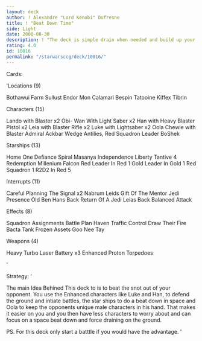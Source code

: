 ```yaml
---
layout: deck
author: ! Alexandre "Lord Kenobi" Dufresne
title: ! "Beat Down Time"
side: Light
date: 2000-08-30
description: ! "The deck is simple drain when needed and build up your forces and defeat you opponent."
rating: 4.0
id: 10016
permalink: "/starwarsccg/deck/10016/"
---
```

Cards: 

'Locations (9)

Bothawui
Farm
Sullust
Endor
Mon Calamari
Bespin
Tatooine
Kiffex
Tibrin

Characters (15)

Lando with Blaster x2
Obi- Wan With Light Saber x2
Han with Heavy Blaster Pistol x2
Leia with Blaster Rifle x2
Luke with Lightsaber x2
Oola
Chewie with Blaster
Admiral Ackbar
Wedge Antilies, Red Squadron Leader
BoShek

Starships (13)

Home One
Defiance
Spiral
Masanya
Independence
Liberty
Tantive 4
Redemption
Millenium Falcon
Red Leader In Red 1
Gold Leader In Gold 1
Red Squadron 1
R2D2 In Red 5

Interrupts (11)

Careful Planning
The Signal x2
Nabrum Leids
Gift Of The Mentor
Jedi Presence
Old Ben
Hans Back
Return Of A Jedi
Leias Back
Balanced Attack

Effects (8)

Squadron Assignments
Battle Plan
Haven
Traffic Control
Draw Their Fire
Bacta Tank
Frozen Assets
Goo Nee Tay

Weapons (4)

Heavy Turbo Laser Battery x3
Enhanced Proton Torpedoes


'

Strategy: '

The main Idea Behined This deck to is to beat the snot out of your opponent. You use the Enhanced characters like Luke and Han, to defend the ground and intiate battles, the star ships to do a beat down in space and Oola to keep the opponents unique male characters in his hand. That makes it easier on you and you then have less characters to worry about and can focus on a space beat down and force draining on the ground.

PS. For this deck only start a batttle if you would have the advantage.   '
